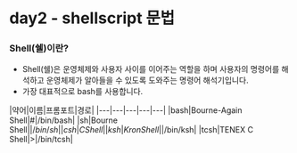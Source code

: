 # day2 - shellscript 문법

### Shell(쉘)이란?

- Shell(쉘)은 운영체제와 사용자 사이를 이어주는 역할을 하며 사용자의 명령어를 해석하고 운영체제가 알아들을 수 있도록 도와주는 명령어 해석기입니다.
- 가장 대표적으로 bash를 사용합니다.


|약어|이름|프롬포트|경로|
|---|---|---|---|---|
|bash|Bourne-Again Shell|#|/bin/bash|
|sh|Bourne Shell|$|/bin/sh|
|csh|C Shell|%|/bin/csh|
|ksh|Kron Shell|$|/bin/ksh|
|tcsh|TENEX C Shell|>|/bin/tcsh|


